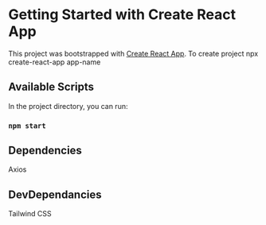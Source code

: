 # Getting Started with Create React App

This project was bootstrapped with [Create React App](https://github.com/facebook/create-react-app).
To create project npx create-react-app app-name

## Available Scripts

In the project directory, you can run:

### `npm start`


## Dependencies

Axios

## DevDependancies

Tailwind CSS




